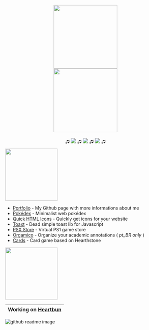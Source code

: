 <h1 align="center">
  <br>
  <img src="https://avatars.githubusercontent.com/u/48167880?v=4" width="200">
  <br>
  <img src="https://img.shields.io/badge/💀_Welcome_💀-232627?style=for-the-badge" width="200">
  <br>
</h1>

<p align="center">
  ♫
  <a href="https://music.youtube.com/watch?v=5qdFjGI9948">
    <img src="https://img.shields.io/badge/F*ck_Love-Lund-white"></a>
  ♫
  <a href="https://music.youtube.com/watch?v=2uYtsFkhANc">
    <img src="https://img.shields.io/badge/Alone-Lund-white"></a>
  ♫
  <a href="https://music.youtube.com/watch?v=2uYtsFkhANc">
    <img src="https://img.shields.io/badge/Rx Luv-Lund-white"></a>
  ♫
</p>

<img src="https://img.shields.io/badge/Projects-f0f0f0?style=for-the-badge" width="164">

- [Portfolio](https://djjjonas.github.io/) - My Github page with more informations about me
- [Pokédex](https://github.com/DJJJonas/pokedex) - Minimalist web pokédex
- [Quick HTML Icons](https://github.com/DJJJonas/quick-html-icons) - Quickly get icons for your website
- [Toaxt](https://github.com/DJJJonas/toaxt) - Dead simple toast lib for Javascript
- [PSX Store](https://github.com/DJJJonas/psx-store) - Virtual PS1 game store
- [Orgamico](https://github.com/DJJJonas/orgamico) - Organize your academic annotations ( *pt_BR only* )
- [Cards](https://github.com/DJJJonas/cards) - Card game based on Hearthstone

<img src="https://img.shields.io/badge/what_i'm_Doing-232627?style=for-the-badge" width="164">

| Working on [Heartbun](https://github.com/DJJJonas/heartbun) |
| --- |

![github readme image](https://github.com/DJJJonas/djjjonas/assets/48167880/46a18a24-4747-486a-8c1f-303a5dc9a27e)
